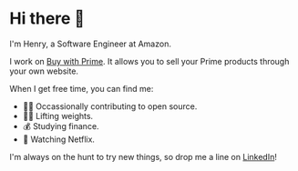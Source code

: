 # Hi there 👋

I'm Henry, a Software Engineer at Amazon.

I work on [Buy with Prime](https://buywithprime.amazon.com/). It allows you to 
sell your Prime products through your own website.

When I get free time, you can find me:

- 👨‍💻 Occassionally contributing to open source.
- 🏋️‍♂️ Lifting weights.
- 💰 Studying finance.
- 🍿 Watching Netflix.

I'm always on the hunt to try new things, so drop me a line on [LinkedIn](https://www.linkedin.com/in/henryfraser1/)!
